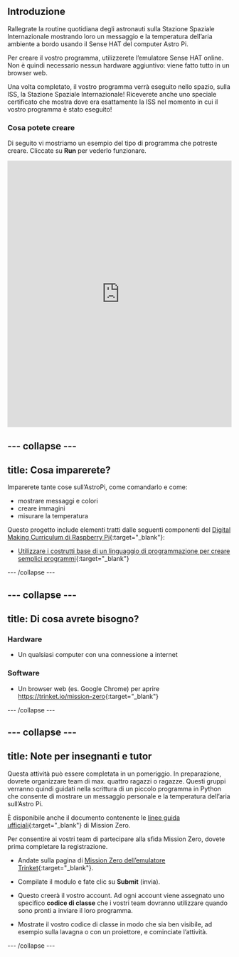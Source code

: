## Introduzione

Rallegrate la routine quotidiana degli astronauti sulla Stazione Spaziale Internazionale mostrando loro un messaggio e la temperatura dell’aria ambiente a bordo usando il Sense HAT del computer Astro Pi.

Per creare il vostro programma, utilizzerete l’emulatore Sense HAT online. Non è quindi necessario nessun hardware aggiuntivo: viene fatto tutto in un browser web.

Una volta completato, il vostro programma verrà eseguito nello spazio, sulla ISS, la Stazione Spaziale Internazionale! Riceverete anche uno speciale certificato che mostra dove era esattamente la ISS nel momento in cui il vostro programma è stato eseguito!

### Cosa potete creare

Di seguito vi mostriamo un esempio del tipo di programma che potreste creare. Cliccate su **Run** per vederlo funzionare. 

<iframe src="https://trinket.io/embed/python/069f6138f7?outputOnly=true&start=result" width="100%" height="600" frameborder="0" marginwidth="0" marginheight="0" allowfullscreen mark="crwd-mark"></iframe> 

--- collapse ---
---
title: Cosa imparerete?
---
Imparerete tante cose sull’AstroPi, come comandarlo e come:

+ mostrare messaggi e colori
+ creare immagini
+ misurare la temperatura

Questo progetto include elementi tratti dalle seguenti componenti del [Digital Making Curriculum di Raspberry Pi](http://rpf.io/curriculum){:target="_blank"}:

+ [Utilizzare i costrutti base di un linguaggio di programmazione per creare semplici programmi](https://curriculum.raspberrypi.org/programming/creator/){:target="_blank"}

--- /collapse ---

--- collapse ---
---
title: Di cosa avrete bisogno?
---
### Hardware

+ Un qualsiasi computer con una connessione a internet

### Software

+ Un browser web (es. Google Chrome) per aprire <https://trinket.io/mission-zero>{:target="_blank"}

--- /collapse ---

--- collapse ---
---
title: Note per insegnanti e tutor
---
Questa attività può essere completata in un pomeriggio. In preparazione, dovrete organizzare team di max. quattro ragazzi o ragazze. Questi gruppi verranno quindi guidati nella scrittura di un piccolo programma in Python che consente di mostrare un messaggio personale e la temperatura dell’aria sull’Astro Pi.

È disponibile anche il documento contenente le [linee guida ufficiali](http://esamultimedia.esa.int/docs/edu/European_Astro_Pi_Challenge_Mission_Zero_guidelines.pdf){:target="_blank"} di Mission Zero.

Per consentire ai vostri team di partecipare alla sfida Mission Zero, dovete prima completare la registrazione.

+ Andate sulla pagina di [Mission Zero dell’emulatore Trinket](https://trinket.io/mission-zero/register){:target="_blank"}.

+ Compilate il modulo e fate clic su **Submit** (invia).

+ Questo creerà il vostro account. Ad ogni account viene assegnato uno specifico **codice di classe** che i vostri team dovranno utilizzare quando sono pronti a inviare il loro programma.

+ Mostrate il vostro codice di classe in modo che sia ben visibile, ad esempio sulla lavagna o con un proiettore, e cominciate l’attività.

--- /collapse ---